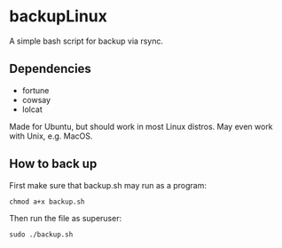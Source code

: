 # backupLinux
A simple bash script for backup via rsync.

## Dependencies

* fortune
* cowsay
* lolcat

Made for Ubuntu, but should work in most Linux distros. May even work with Unix, e.g. MacOS.

## How to back up

First make sure that backup.sh may run as a program:

~~~~
chmod a+x backup.sh
~~~~

Then run the file as superuser:

~~~~
sudo ./backup.sh
~~~~

